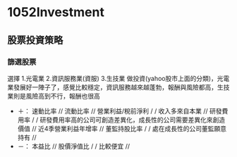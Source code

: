 # 1052Investment
## 股票投資策略

### 篩選股票
選擇
  1.光電業
  2.資訊服務業(資服)
  3.生技業 
做投資(yahoo股市上面的分類)，光電業發展好一陣子了，感覺比較穩定，資訊服務越來越蓬勃，報酬與風險都高，生技業則是風險高到不行，報酬也很高

* ＋：
  速動比率 //
  流動比率 //
  營業利益/稅前淨利  / /   收入多來自本業 //
  研發費用率  / /  研發費用率高的公司可創造差異化，成長性的公司需要差異化來創造價值 //
  近4季營業利益年增率 //
  董監持股比率  / /  處在成長性的公司董監願意持有 //
* －：
  本益比 //
  股價淨值比 / /   比較便宜 // 
